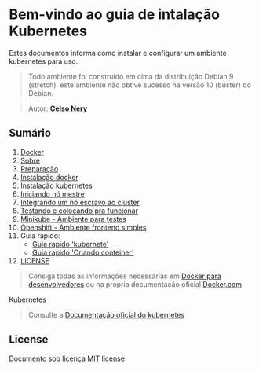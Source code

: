 # Bem-vindo ao guia de intalação Kubernetes

Estes documentos informa como instalar e configurar um ambiente kubernetes para uso.

> Todo ambiente foi construido em cima da distribuição Debian 9 (stretch).
este ambiente não obtive sucesso na versão 10 (buster) do Debian.

> Autor: **[Celso Nery](https://github.com/celsonery)**

## Sumário
1. [Docker](01-docker.md)
1. [Sobre](02-sobre.md)
1. [Preparação](03-prepare.md)
1. [Instalação docker](04-install-docker.md)
1. [Instalação kubernetes](05-install-kubernetes.md)
1. [Iniciando nó mestre ](06-initialize-master.md)
1. [Integrando um nó escravo ao cluster](07-initialize-slave.md)
1. [Testando e colocando pra funcionar](08-running.md)
1. [Minikube - Ambiente para testes](09-install-minikube.md)
1. [Openshift - Ambiente frontend simples](10-install-openshift.md)
1. Guia rápido:
    - [Guia rapido 'kubernete'](commands.md)
    - [Guia rapido 'Criando conteiner'](using.md)
1. [LICENSE](LICENSE.md)

> Consiga todas as informações necessárias em [Docker para desenvolvedores](https://github.com/gomex/docker-para-desenvolvedores)
ou na própria documentação oficial [Docker.com](https://www.docker.com/)

Kubernetes
> Consulte a [Documentação oficial do kubernetes](https://kubernetes.io/)

## License
Documento sob licença [MIT license](LICENSE.md)

